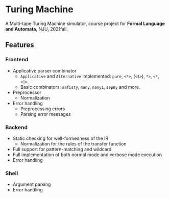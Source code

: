 # Turing Machine
A Multi-tape Turing Machine simulator, course project for **Formal Language and Automata**, NJU, 2021fall.

## Features
### Frontend
- Applicative parser combinator
  - `Applicative` and `Alternative` implemented: `pure`, `<*>`, (`<$>`), `*>`, `<*`, `<|>`.
  - Basic combinators: `safisty`, `many`, `many1`, `sepBy` and more.
- Preprocessor
  - Normalization
- Error handling 
  - Preprocessing errors
  - Parsing error messages

### Backend
- Static checking for well-formedness of the IR
  - Normalization for the rules of the transfer function
- Full support for pattern-matching and wildcard
- Full implementation of both normal mode and verbose mode execution
- Error handling

### Shell
- Argument parsing
- Error handling
